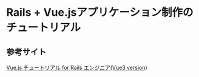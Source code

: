 # Rails + Vue.jsアプリケーション制作のチュートリアル

## 参考サイト
[Vue.js チュートリアル for Rails エンジニア(Vue3 version)](https://qiita.com/t0yohei/items/cd11b15642fbb26f71e2)
